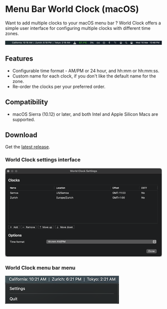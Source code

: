 # Menu Bar World Clock (macOS)
Want to add multiple clocks to your macOS menu bar ? World Clock offers a simple user interface for configuring multiple clocks with different time zones.

![World Clock screenshot](/Screenshots/WorldClock.png?raw=true)

## Features
- Configurable time format - AM/PM or 24 hour, and hh:mm or hh:mm:ss.
- Custom name for each clock, if you don't like the default name for the zone.
- Re-order the clocks per your preferred order.

## Compatibility
- macOS Sierra (10.12) or later, and both Intel and Apple Silicon Macs are supported.

## Download

Get the [latest release](https://github.com/kartik-venugopal/world-clock/releases/latest).

### World Clock settings interface

![World Clock settings screenshot](/Screenshots/WorldClock-Settings.png?raw=true)

### World Clock menu bar menu

![World Clock menu screenshot](/Screenshots/WorldClock-Menu.png?raw=true)

